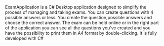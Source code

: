 ExamApplication is a C# Desktop application designed to simplify the process of managing and taking exams.
You can create questions with 4 possible answers or less.
You create the question,possible answers and choose the correct answer.
The exam can be held online or in the right part of the application you can see all the questions you've created and you have the possibility to print them in A4 format by double-clicking.
It is fully developed with C#
